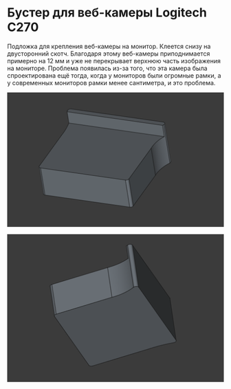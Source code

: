 ﻿# Бустер для веб-камеры Logitech C270

Подложка для крепления веб-камеры на монитор. Клеется снизу на двусторонний скотч. Благодаря этому веб-камеры приподнимается примерно на 12 мм и уже не перекрывает верхнюю часть изображения на мониторе. Проблема появилась из-за того, что эта камера была спроектирована ещё тогда, когда у мониторов были огромные рамки, а у современных мониторов рамки менее сантиметра, и это проблема.

![2025-01-17_22-45-28.png](2025-01-17_22-45-28.png)

![2025-01-17_22-45-44.png](2025-01-17_22-45-44.png)
